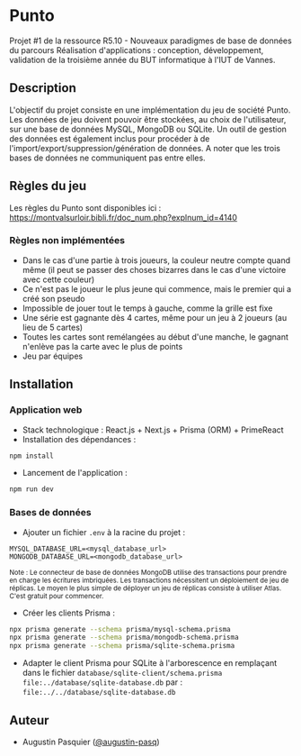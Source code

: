 # Punto
Projet #1 de la ressource R5.10 - Nouveaux paradigmes de base de données du parcours Réalisation d'applications : conception, développement, validation de la troisième année du BUT informatique à l'IUT de Vannes.

## Description
L'objectif du projet consiste en une implémentation du jeu de société Punto. Les données de jeu doivent pouvoir être stockées, au choix de l'utilisateur, sur une base de données MySQL, MongoDB ou SQLite.
Un outil de gestion des données est également inclus pour procéder à de l'import/export/suppression/génération de données.
A noter que les trois bases de données ne communiquent pas entre elles.

## Règles du jeu
Les règles du Punto sont disponibles ici : https://montvalsurloir.bibli.fr/doc_num.php?explnum_id=4140

### Règles non implémentées
- Dans le cas d'une partie à trois joueurs, la couleur neutre compte quand même (il peut se passer des choses bizarres dans le cas d'une victoire avec cette couleur)
- Ce n'est pas le joueur le plus jeune qui commence, mais le premier qui a créé son pseudo
- Impossible de jouer tout le temps à gauche, comme la grille est fixe
- Une série est gagnante dès 4 cartes, même pour un jeu à 2 joueurs (au lieu de 5 cartes)
- Toutes les cartes sont remélangées au début d'une manche, le gagnant n'enlève pas la carte avec le plus de points
- Jeu par équipes

## Installation

### Application web
- Stack technologique : React.js + Next.js + Prisma (ORM) + PrimeReact
- Installation des dépendances :
```bash
npm install
```
- Lancement de l'application :
```bash
npm run dev
```

### Bases de données
- Ajouter un fichier ``.env`` à la racine du projet :
```env
MYSQL_DATABASE_URL=<mysql_database_url>
MONGODB_DATABASE_URL=<mongodb_database_url>
```
<sup>Note : Le connecteur de base de données MongoDB utilise des transactions pour prendre en charge les écritures imbriquées. Les transactions nécessitent un déploiement de jeu de réplicas. Le moyen le plus simple de déployer un jeu de réplicas consiste à utiliser Atlas. C'est gratuit pour commencer.</sup>
- Créer les clients Prisma :
```bash
npx prisma generate --schema prisma/mysql-schema.prisma
npx prisma generate --schema prisma/mongodb-schema.prisma
npx prisma generate --schema prisma/sqlite-schema.prisma
```
- Adapter le client Prisma pour SQLite à l'arborescence en remplaçant dans le fichier ``database/sqlite-client/schema.prisma`` ``file:../database/sqlite-database.db`` par : ``file:../../database/sqlite-database.db``

## Auteur
- Augustin Pasquier ([@augustin-pasq](https://github.com/augustin-pasq))